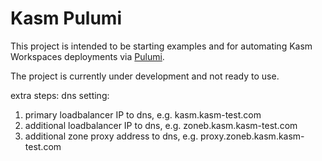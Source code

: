 # Kasm Pulumi

This project is intended to be starting examples and for automating Kasm Workspaces deployments via [Pulumi](https://www.pulumi.com/).

The project is currently under development and not ready to use. 


extra steps:
dns setting:
1. primary loadbalancer IP to dns, e.g. kasm.kasm-test.com
2. additional loadbalancer IP to dns, e.g. zoneb.kasm.kasm-test.com
3. additional zone proxy address to dns, e.g. proxy.zoneb.kasm.kasm-test.com
